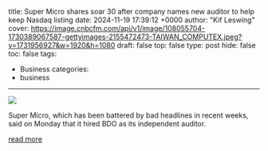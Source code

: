 title: Super Micro shares soar 30 after company names new auditor to help keep Nasdaq listing
date: 2024-11-19 17:39:12 +0000
author: "Kif Leswing"
cover: https://image.cnbcfm.com/api/v1/image/108055704-1730389067587-gettyimages-2155472473-TAIWAN_COMPUTEX.jpeg?v=1731956927&w=1920&h=1080
draft: false
top: false
type: post
hide: false
toc: false
tags:
  - Business
categories:
  - business
---

![](https://image.cnbcfm.com/api/v1/image/108055704-1730389067587-gettyimages-2155472473-TAIWAN_COMPUTEX.jpeg?v=1731956927&w=1920&h=1080)

Super Micro, which has been battered by bad headlines in recent weeks, said on Monday that it hired BDO as its independent auditor.

[read more](https://www.cnbc.com/2024/11/19/super-micro-shares-soar-after-company-names-bdo-as-new-auditor.html)
